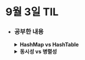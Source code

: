 # 9월 3일 TIL

* ### 공부한 내용

    <details>
    <summary><strong>HashMap vs HashTable</strong></summary>

    * <h3>공통점</h3>
      * 둘 다 Map 인터페이스를 상속 받고, key-value 형태로 데이터를 저장한다.
      
    <h3>차이점</h3>
      * 1. 동기화 여부
        * HashMap(Thread-safe X): 동기화를 지원하지 않기 때문에 단일 스레드 환경에서 사용하면 좋은 자료구조
        * HashTable(Thread-safe O): 동기화를 지원하기 때문에 멀티 스레드에서 사용하면 안전하게 동작시킬 수 있다.
      * 2. null 여부
        * HashMap은 key, value에 null을 허용하지만, HashTable은 key, value에 null을 허용하지 않는다.
      * 3. 속도
        * Thread-safe 여부에 따른 성능 차이로써 HashTable은 안전하지 확인하기 위해 block이 걸리기 때문에 HashMap보다 느리다.

    </details>


    <details>
    <summary><strong>동시성 vs 병렬성</strong></summary>

    * <h3>동시성</h3>
      * 하나의 시스템이 여러 작업을 동시에 처리하는 <strong>것처럼</strong> 보이게 한다.
      * 하나의 시스템에서 여러 작업을 동시에 수행하는 멀티 태스킹과 비슷하지만, 동시성은 하나의 작업의 여러 서브 태스크를 처리한다.
      * 싱글 코어에서 동작하는 방식
      * 스케줄링같은 방식을 이용해 수행하기 때문에 논리적인 개념이다.
      
    * <h3>병렬성</h3>
      * 여러 작업을 실제로 동시에 처리하는 것이다.
      * 여러 CPU 또는 코어를 사용하여 여러 작업을 병렬로 처리한다.
      * 멀티 코어에서 동작하는 방식
      * 여러 하드웨어로 수행하기 때문에 물리적인 개념이다.

    </details>